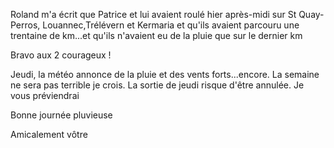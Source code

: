﻿Roland m'a écrit que Patrice et lui avaient roulé hier après-midi sur St Quay- Perros, Louannec,Trélévern et Kermaria et qu'ils avaient parcouru une trentaine de km...et qu'ils n'avaient eu de la pluie que sur le dernier km

Bravo aux 2 courageux !

Jeudi, la météo annonce de la pluie et des vents forts...encore. La semaine ne sera pas terrible je crois. La sortie de jeudi risque d'être annulée. Je vous préviendrai

Bonne journée pluvieuse

Amicalement vôtre
